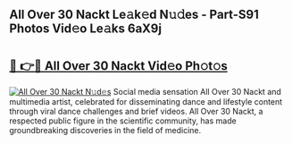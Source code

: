 ## All Over 30 Nackt Le𝚊k𝚎d N𝚞𝚍es - Part-S91 Photos Vid𝚎o Le𝚊ks 6aX9j

# <h2><a href="http://fb4uij.evod.top/?m=All+Over+30+Nackt">🔗 👉🔴 All Over 30 Nackt Vid𝚎o Ph𝚘t𝚘s</a></h2>

[![All Over 30 Nackt N𝚞d𝚎s](https://i.imgur.com/8V9OHl7.gif)](http://fb4uij.evod.top/?m=All+Over+30+Nackt)
Social media sensation All Over 30 Nackt and multimedia artist, celebrated for disseminating dance and lifestyle content through viral dance challenges and brief videos. All Over 30 Nackt, a respected public figure in the scientific community, has made groundbreaking discoveries in the field of medicine. 
